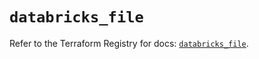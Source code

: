 # `databricks_file`

Refer to the Terraform Registry for docs: [`databricks_file`](https://registry.terraform.io/providers/databricks/databricks/1.41.0/docs/resources/file).
